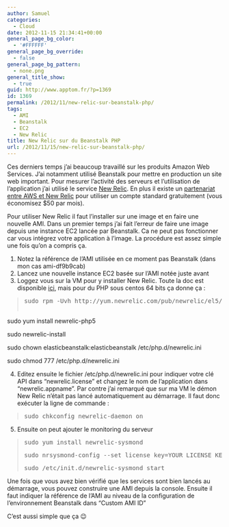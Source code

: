 ```yaml
---
author: Samuel
categories:
  - Cloud
date: 2012-11-15 21:34:41+00:00
general_page_bg_color:
  - '#FFFFFF'
general_page_bg_override:
  - false
general_page_bg_pattern:
  - none.png
general_title_show:
  - true
guid: http://www.apptom.fr/?p=1369
id: 1369
permalink: /2012/11/new-relic-sur-beanstalk-php/
tags:
  - AMI
  - Beanstalk
  - EC2
  - New Relic
title: New Relic sur du Beanstalk PHP
url: /2012/11/15/new-relic-sur-beanstalk-php/
---
```


Ces derniers temps j&#8217;ai beaucoup travaillé sur les produits Amazon Web Services. J&#8217;ai notamment utilisé Beanstalk pour mettre en production un site web important. Pour mesurer l&#8217;activité des serveurs et l&#8217;utilisation de l&#8217;application j&#8217;ai utilisé le service <a title="new relic" href="https://newrelic.com" target="_blank">New Relic</a>. En plus il existe un <a title="Newrelic aws" href="http://newrelic.com/aws" target="_blank">partenariat entre AWS et New Relic</a> pour utiliser un compte standard gratuitement (vous économisez $50 par mois).

Pour utiliser New Relic il faut l&#8217;installer sur une image et en faire une nouvelle AMI. Dans un premier temps j&#8217;ai fait l&#8217;erreur de faire une image depuis une instance EC2 lancée par Beanstalk. Ca ne peut pas fonctionner car vous intégrez votre application à l&#8217;image. La procédure est assez simple une fois qu&#8217;on a compris ça.

  1. Notez la référence de l&#8217;AMI utilisée en ce moment pas Beanstalk (dans mon cas ami-df9b9cab)
  2. Lancez une nouvelle instance EC2 basée sur l&#8217;AMI notée juste avant
  3. Loggez vous sur la VM pour y installer New Relic. Toute la doc est disponible <a title="newrelic php" href="https://newrelic.com/docs/php/the-newrelic-install-script" target="_blank">ici</a>, mais pour du PHP sous centos 64 bits ça donne ça :
> <pre>sudo rpm -Uvh http://yum.newrelic.com/pub/newrelic/el5/x86_64/newrelic-repo-5-3.noarch.rpm

sudo yum install newrelic-php5

sudo newrelic-install

sudo chown elasticbeanstalk:elasticbeanstalk /etc/php.d/newrelic.ini

sudo chmod 777 /etc/php.d/newrelic.ini</pre>

  4. Editez ensuite le fichier /etc/php.d/newrelic.ini pour indiquer votre clé API dans &#8220;newrelic.license&#8221; et changez le nom de l&#8217;application dans &#8220;newrelic.appname&#8221;. Par contre j&#8217;ai remarqué que sur ma VM le démon New Relic n&#8217;était pas lancé automatiquement au démarrage. Il faut donc exécuter la ligne de commande :
> <pre>sudo chkconfig newrelic-daemon on</pre>

  5. Ensuite on peut ajouter le monitoring du serveur
> <pre>sudo yum install newrelic-sysmond</pre>
> 
> <pre>sudo nrsysmond-config --set license_key=YOUR_LICENSE_KEY</pre>
> 
> <pre>sudo /etc/init.d/newrelic-sysmond start</pre>

Une fois que vous avez bien vérifié que les services sont bien lancés au démarrage, vous pouvez construire une AMI depuis la console. Ensuite il faut indiquer la référence de l&#8217;AMI au niveau de la configuration de l&#8217;environnement Beanstalk dans &#8220;Custom AMI ID&#8221;

C&#8217;est aussi simple que ça 😉